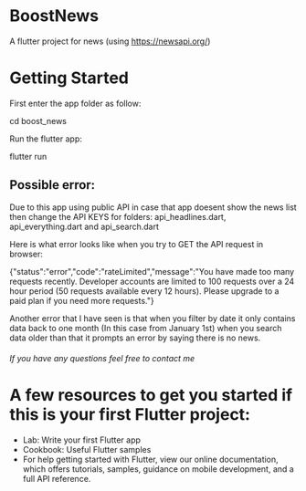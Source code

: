 # BoostNews
A flutter project for news (using https://newsapi.org/)

# Getting Started
First enter the app folder as follow:

cd boost_news

Run the flutter app:

flutter run

## Possible error:
Due to this app using public API in case that app doesent show the news list then change the API KEYS for folders: api_headlines.dart, api_everything.dart and api_search.dart

Here is what error looks like when you try to GET the API request in browser:

{"status":"error","code":"rateLimited","message":"You have made too many requests recently. Developer accounts are limited to 100 requests over a 24 hour period (50 requests available every 12 hours). Please upgrade to a paid plan if you need more requests."}

Another error that I have seen is that when you filter by date it only contains data back to one month (In this case from January 1st) when you search data older than that it prompts an error by saying there is no news.

###### If you have any questions feel free to contact me
# A few resources to get you started if this is your first Flutter project:
- Lab: Write your first Flutter app
- Cookbook: Useful Flutter samples
- For help getting started with Flutter, view our online documentation, which offers tutorials, samples, guidance on mobile development, and a full API reference.
